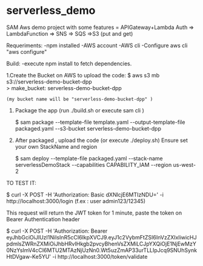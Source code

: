 # serverless_demo
SAM Aws demo project with some features = APIGateway+Lambda Auth => LambdaFunction => SNS => SQS =>S3 (put and get)

Requeriments:
-npm installed
-AWS account 
-AWS cli
-Configure aws cli "aws configure"

Build:
-execute npm install to fetch dependencies.

1.Create the Bucket on AWS to upload the code:
	$ aws s3 mb s3://serverless-demo-bucket-dpp   
	> make_bucket: serverless-demo-bucket-dpp

	(my bucket name will be "serverless-demo-bucket-dpp" )

1. Package the app (run ./build.sh or execute  sam cli )
	
	$ sam package --template-file template.yaml --output-template-file packaged.yaml --s3-bucket serverless-demo-bucket-dpp

2. After packaged , upload the code (or execute ./deploy.sh) Ensure set your own StackName and region

	$ sam deploy --template-file packaged.yaml --stack-name serverlessDemoStack --capabilities CAPABILITY_IAM --region us-west-2

	
	
TO TEST IT:

$ curl -X POST -H 'Authorization: Basic dXNlcjE6MTIzNDU=' -i http://localhost:3000/login     (f.ex : user admin123/12345)

This request will return the JWT token for 1 minute, paste the token on Bearer Authentication header

$ curl -X POST -H 'Authorization: Bearer eyJhbGciOiJIUzI1NiIsInR5cCI6IkpXVCJ9.eyJ1c2VybmFtZSI6InVzZXIxIiwicHJpdmlsZWRnZXMiOiJhbHRvIHkgb2pvcyBhenVsZXMiLCJpYXQiOjE1NjEwMzY0NzYsImV4cCI6MTU2MTAzNjUzNn0.Wt5uzZmAP33urTLLIpJcq9SNUhSynkHtDVgaw-Ke5YU' -i http://localhost:3000/token/validate